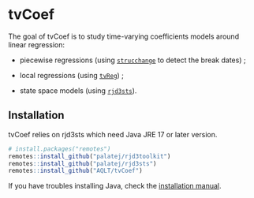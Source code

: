 
<!-- README.md is generated from README.Rmd. Please edit that file -->

# tvCoef

The goal of tvCoef is to study time-varying coefficients models around
linear regression:

- piecewise regressions (using
  [`strucchange`](https://CRAN.R-project.org/package=strucchange) to
  detect the break dates) ;

- local regressions (using
  [`tvReg`](https://CRAN.R-project.org/package=tvReg)) ;

- state space models (using
  [`rjd3sts`](https://github.com/palatej/rjd3sts)).

## Installation

tvCoef relies on rjd3sts which need Java JRE 17 or later version.

``` r
# install.packages("remotes")
remotes::install_github("palatej/rjd3toolkit")
remotes::install_github("palatej/rjd3sts")
remotes::install_github("AQLT/tvCoef")
```

If you have troubles installing Java, check the [installation
manual](https://github.com/jdemetra/rjdemetra/wiki/Installation-manual).
